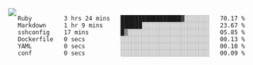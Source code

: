 

<a href="https://github.com/anuraghazra/github-readme-stats">
  <img align="left" src="https://github-readme-stats.vercel.app/api?username=kfly8&count_private=true&show_icons=true&theme=calm" />
</a>


<!--START_SECTION:waka-->

```text
Ruby         3 hrs 24 mins   █████████████████▓░░░░░░░   70.17 %
Markdown     1 hr 9 mins     ██████░░░░░░░░░░░░░░░░░░░   23.67 %
sshconfig    17 mins         █▒░░░░░░░░░░░░░░░░░░░░░░░   05.85 %
Dockerfile   0 secs          ░░░░░░░░░░░░░░░░░░░░░░░░░   00.13 %
YAML         0 secs          ░░░░░░░░░░░░░░░░░░░░░░░░░   00.10 %
conf         0 secs          ░░░░░░░░░░░░░░░░░░░░░░░░░   00.09 %
```

<!--END_SECTION:waka-->
